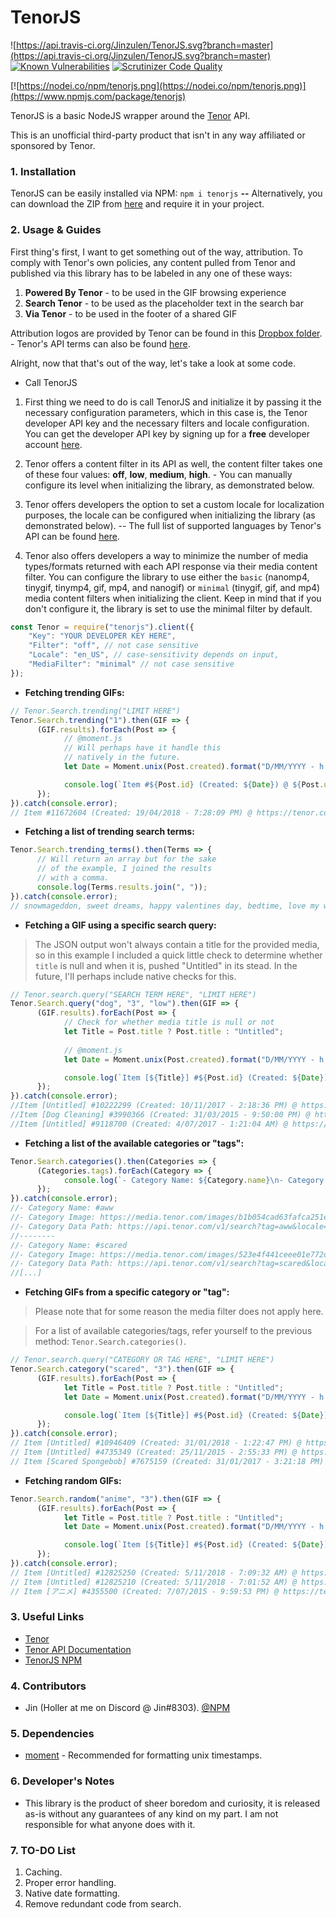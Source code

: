 # TenorJS
![https://api.travis-ci.org/Jinzulen/TenorJS.svg?branch=master](https://api.travis-ci.org/Jinzulen/TenorJS.svg?branch=master) [![Known Vulnerabilities](https://snyk.io/test/github/Jinzulen/TenorJS/badge.svg?targetFile=package.json)](https://snyk.io/test/github/Jinzulen/TenorJS?targetFile=package.json) [![Scrutinizer Code Quality](https://scrutinizer-ci.com/g/Jinzulen/TenorJS/badges/quality-score.png?b=master)](https://scrutinizer-ci.com/g/Jinzulen/TenorJS/?branch=master)

[![https://nodei.co/npm/tenorjs.png](https://nodei.co/npm/tenorjs.png)](https://www.npmjs.com/package/tenorjs)

TenorJS is a basic NodeJS wrapper around the [Tenor](https://tenor.com/) API.

This is an unofficial third-party product that isn't in any way affiliated or sponsored by Tenor.

### 1. Installation
TenorJS can be easily installed via NPM: `npm i tenorjs` **--** Alternatively, you can download the ZIP from [here](https://github.com/Jinzulen/TenorJS/archive/master.zip) and require it in your project.

### 2. Usage & Guides
First thing's first, I want to get something out of the way, attribution. To comply with Tenor's own policies, any content pulled from Tenor and published via this library has to be labeled in any one of these ways:
1. **Powered By Tenor** - to be used in the GIF browsing experience
2. **Search Tenor** - to be used as the placeholder text in the search bar
3. **Via Tenor** - to be used in the footer of a shared GIF

Attribution logos are provided by Tenor can be found in this [Dropbox folder](https://www.dropbox.com/sh/q6hokjtmfcswrk3/AACHPiVKPUjym2zC3ldyipM9a?dl=0). - Tenor's API terms can also be found [here](https://tenor.com/gifapi/documentation#apiterms).

Alright, now that that's out of the way, let's take a look at some code.

- Call TenorJS
1. First thing we need to do is call TenorJS and initialize it by passing it the necessary configuration parameters, which in this case is, the Tenor developer API key and the necessary filters and locale configuration. You can get the developer API key by signing up for a **free** developer account [here](https://tenor.com/developer/keyregistration).

2. Tenor offers a content filter in its API as well, the content filter takes one of these four values: **off**, **low**, **medium**, **high**. - You can manually configure its level when initializing the library, as demonstrated below.

3. Tenor offers developers the option to set a custom locale for localization purposes, the locale can be configured when initializing the library (as demonstrated below). -- The full list of supported languages by Tenor's API can be found [here](https://tenor.com/gifapi/documentation#localization).

4. Tenor also offers developers a way to minimize the number of media types/formats returned with each API response via their media content filter. You can configure the library to use either the `basic` (nanomp4, tinygif, tinymp4, gif, mp4, and nanogif) or `minimal` (tinygif, gif, and mp4) media content filters when initializing the client. Keep in mind that if you don't configure it, the library is set to use the minimal filter by default.
```js
const Tenor = require("tenorjs").client({
    "Key": "YOUR DEVELOPER KEY HERE",
    "Filter": "off", // not case sensitive
    "Locale": "en_US", // case-sensitivity depends on input,
    "MediaFilter": "minimal" // not case sensitive
});
```

- **Fetching trending GIFs:**
```js
// Tenor.Search.trending("LIMIT HERE")
Tenor.Search.trending("1").then(GIF => {
      (GIF.results).forEach(Post => {
            // @moment.js
            // Will perhaps have it handle this
            // natively in the future.
            let Date = Moment.unix(Post.created).format("D/MM/YYYY - h:mm:ss A");

            console.log(`Item #${Post.id} (Created: ${Date}) @ ${Post.url}.`);
      });
}).catch(console.error);
// Item #11672604 (Created: 19/04/2018 - 7:28:09 PM) @ https://tenor.com/W8JY.gif.
```

- **Fetching a list of trending search terms:**
```js
Tenor.Search.trending_terms().then(Terms => {
      // Will return an array but for the sake
      // of the example, I joined the results
      // with a comma.
      console.log(Terms.results.join(", "));
}).catch(console.error);
// snowmageddon, sweet dreams, happy valentines day, bedtime, love my wife, yes, happy birthday mr president, cant sleep, valentines day, love you, valentine, insomnia, apex, excited, be my valentine, bed time, zion, love, utah jazz, go to sleep
```

- **Fetching a GIF using a specific search query:**
> The JSON output won't always contain a title for the provided media, so in this example I included a quick little check to determine whether `title` is null and when it is, pushed "Untitled" in its stead. In the future, I'll perhaps include native checks for this.
```js
// Tenor.search.query("SEARCH TERM HERE", "LIMIT HERE")
Tenor.Search.query("dog", "3", "low").then(GIF => {
      (GIF.results).forEach(Post => {
            // Check for whether media title is null or not
            let Title = Post.title ? Post.title : "Untitled";
            
            // @moment.js
            let Date = Moment.unix(Post.created).format("D/MM/YYYY - h:mm:ss A");

            console.log(`Item [${Title}] #${Post.id} (Created: ${Date}) @ ${Post.url}.`);
      });
}).catch(console.error);
//Item [Untitled] #10222299 (Created: 10/11/2017 - 2:18:36 PM) @ https://tenor.com/Q3rX.gif.
//Item [Dog Cleaning] #3990366 (Created: 31/03/2015 - 9:50:00 PM) @ https://tenor.com/qUeU.gif.
//Item [Untitled] #9118700 (Created: 4/07/2017 - 1:21:04 AM) @ https://tenor.com/MqlY.gif.
```

- **Fetching a list of the available categories or "tags":**
```js
Tenor.Search.categories().then(Categories => {
      (Categories.tags).forEach(Category => {
            console.log(`- Category Name: ${Category.name}\n- Category Image: ${Category.image}\n- Category Data Path: ${Category.path}\n--------`);
      });
}).catch(console.error);
//- Category Name: #aww
//- Category Image: https://media.tenor.com/images/b1b054cad63fafca251ebf1352384310/tenor.gif
//- Category Data Path: https://api.tenor.com/v1/search?tag=aww&locale=en_US&safesearch=moderate&key=[KEY]
//--------
//- Category Name: #scared
//- Category Image: https://media.tenor.com/images/523e4f441ceee01e772ddff13d835875/tenor.gif
//- Category Data Path: https://api.tenor.com/v1/search?tag=scared&locale=en_US&safesearch=moderate&key=[KEY]
//[...]
```

- **Fetching GIFs from a specific category or "tag":**
> Please note that for some reason the media filter does not apply here.

> For a list of available categories/tags, refer yourself to the previous method: `Tenor.Search.categories()`.
```js
// Tenor.search.query("CATEGORY OR TAG HERE", "LIMIT HERE")
Tenor.Search.category("scared", "3").then(GIF => {
      (GIF.results).forEach(Post => {
            let Title = Post.title ? Post.title : "Untitled";
            let Date = Moment.unix(Post.created).format("D/MM/YYYY - h:mm:ss A");

            console.log(`Item [${Title}] #${Post.id} (Created: ${Date}) @ ${Post.url}.`);
      });
}).catch(console.error);
// Item [Untitled] #10946409 (Created: 31/01/2018 - 1:22:47 PM) @ https://tenor.com/T5O9.gif.
// Item [Untitled] #4735349 (Created: 25/11/2015 - 2:55:33 PM) @ https://tenor.com/t12L.gif.
// Item [Scared Spongebob] #7675159 (Created: 31/01/2017 - 3:21:18 PM) @ https://tenor.com/GmO3.gif.
```

- **Fetching random GIFs:**
```js
Tenor.Search.random("anime", "3").then(GIF => {
      (GIF.results).forEach(Post => {
            let Title = Post.title ? Post.title : "Untitled";
            let Date = Moment.unix(Post.created).format("D/MM/YYYY - h:mm:ss A");

            console.log(`Item [${Title}] #${Post.id} (Created: ${Date}) @ ${Post.url}.`);
      });
}).catch(console.error);
// Item [Untitled] #12825250 (Created: 5/11/2018 - 7:09:32 AM) @ https://tenor.com/1YA2.gif.
// Item [Untitled] #12825210 (Created: 5/11/2018 - 7:01:52 AM) @ https://tenor.com/1YAo.gif.
// Item [アニメ] #4355500 (Created: 7/07/2015 - 9:59:53 PM) @ https://tenor.com/srea.gif.
```

### 3. Useful Links
- [Tenor](https://tenor.com/)
- [Tenor API Documentation](https://tenor.com/gifapi/documentation)
- [TenorJS NPM](https://www.npmjs.com/package/tenorjs)

### 4. Contributors
- Jin (Holler at me on Discord @ Jin#8303). [@NPM](https://www.npmjs.com/~jinzulen)

### 5. Dependencies
- [moment](https://www.npmjs.com/package/moment) - Recommended for formatting unix timestamps.

### 6. Developer's Notes
- This library is the product of sheer boredom and curiosity, it is released as-is without any guarantees of any kind on my part. I am not responsible for what anyone does with it.

### 7. TO-DO List
1. Caching.
2. Proper error handling.
3. Native date formatting.
4. Remove redundant code from search.